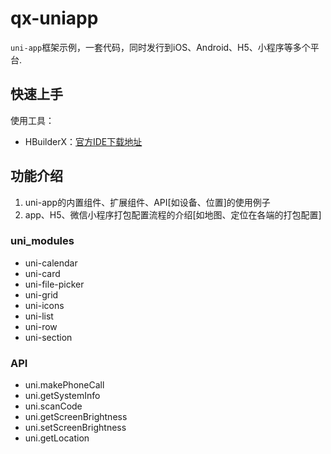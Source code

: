 # qx-uniapp

`uni-app`框架示例，一套代码，同时发行到iOS、Android、H5、小程序等多个平台.

## 快速上手

使用工具：

- HBuilderX：[官方IDE下载地址](https://www.dcloud.io/hbuilderx.html)

## 功能介绍

1. uni-app的内置组件、扩展组件、API[如设备、位置]的使用例子
2. app、H5、微信小程序打包配置流程的介绍[如地图、定位在各端的打包配置]

### uni_modules
- uni-calendar
- uni-card
- uni-file-picker
- uni-grid
- uni-icons
- uni-list
- uni-row
- uni-section

### API
- uni.makePhoneCall
- uni.getSystemInfo
- uni.scanCode
- uni.getScreenBrightness
- uni.setScreenBrightness
- uni.getLocation



